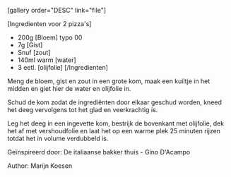 [gallery order="DESC" link="file"]

[Ingredienten voor 2 pizza's]
* 200g [Bloem] typo 00
* 7g [Gist]
* Snuf [zout]
* 140ml warm [water]
* 3 eetl. [olijfolie]
[/Ingredienten]

Meng de bloem, gist en zout in een grote kom, maak een kuiltje in het midden en giet hier de water en olijfolie in.

Schud de kom zodat de ingrediënten door elkaar geschud worden, kneed het deeg vervolgens tot het glad en veerkrachtig is.

Leg het deeg in een ingevette kom, bestrijk de bovenkant met olijfolie, dek het af met vershoudfolie en laat het op een warme plek 25 minuten rijzen totdat het in volume verdubbeld is.

Geïnspireerd door: De italiaanse bakker thuis - Gino D'Acampo





Author: Marijn Koesen